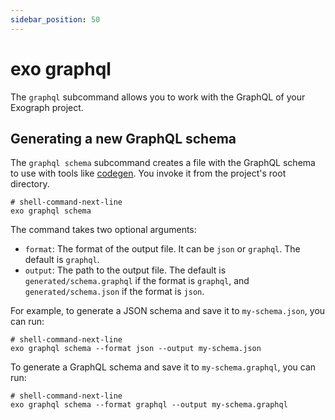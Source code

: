 ```yaml
---
sidebar_position: 50
---
```


# exo graphql

The `graphql` subcommand allows you to work with the GraphQL of your Exograph project.

## Generating a new GraphQL schema

The `graphql schema` subcommand creates a file with the GraphQL schema to use with tools like [codegen](https://the-guild.dev/graphql/codegen). You invoke it from the project's root directory.

```shell-session
# shell-command-next-line
exo graphql schema
```

The command takes two optional arguments:

- `format`: The format of the output file. It can be `json` or `graphql`. The default is `graphql`.
- `output`: The path to the output file. The default is `generated/schema.graphql` if the format is `graphql`, and `generated/schema.json` if the format is `json`.

For example, to generate a JSON schema and save it to `my-schema.json`, you can run:

```shell-session
# shell-command-next-line
exo graphql schema --format json --output my-schema.json
```

To generate a GraphQL schema and save it to `my-schema.graphql`, you can run:
```shell-session
# shell-command-next-line
exo graphql schema --format graphql --output my-schema.graphql
```
